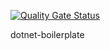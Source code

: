 [![Quality Gate Status](http://http://vps1.lbserv.fr/:9000/api/project_badges/measure?project=ReyLinn_dotnet-boilerplate&metric=alert_status&token=49798f5c803d105bc57203a7f3134eb4d0163f74)]()

dotnet-boilerplate
